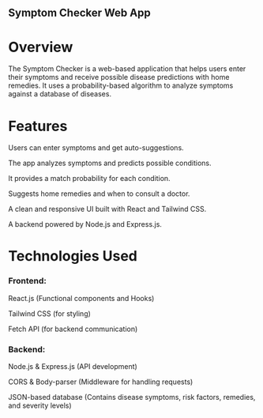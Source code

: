 ## Symptom Checker Web App

# Overview

The Symptom Checker is a web-based application that helps users enter their symptoms and receive possible disease predictions with home remedies. It uses a probability-based algorithm to analyze symptoms against a database of diseases.

# Features

Users can enter symptoms and get auto-suggestions.

The app analyzes symptoms and predicts possible conditions.

It provides a match probability for each condition.

Suggests home remedies and when to consult a doctor.

A clean and responsive UI built with React and Tailwind CSS.

A backend powered by Node.js and Express.js.

# Technologies Used

### Frontend:

React.js (Functional components and Hooks)

Tailwind CSS (for styling)

Fetch API (for backend communication)

### Backend:

Node.js & Express.js (API development)

CORS & Body-parser (Middleware for handling requests)

JSON-based database (Contains disease symptoms, risk factors, remedies, and severity levels)
